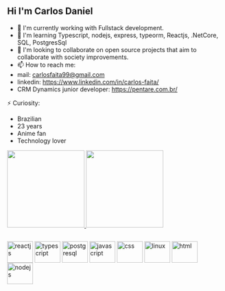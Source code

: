 ## Hi I'm Carlos Daniel

- 🔭 I'm currently working with Fullstack development.
- 🌱 I'm learning Typescript, nodejs, express, typeorm, Reactjs, .NetCore, SQL, PostgresSql
- 👯 I'm looking to collaborate on open source projects that aim to collaborate with society improvements.
- 📫 How to reach me: 
- mail: carlosfaita99@gmail.com
- linkedin: https://www.linkedin.com/in/carlos-faita/
- CRM Dynamics junior developer: https://pentare.com.br/

⚡ Curiosity: 
* Brazilian
* 23 years
* Anime fan
* Technology lover


<div>
  <a href="http://github.com/xCall">
  <img src="http://github-readme-stats.vercel.app/api?username=xCall&show_icons=true&theme=dracula&include_all_commits=true&count_private=true" height="180em">
  <img src="http://github-readme-stats.vercel.app/api/top-langs/?username=xCall&layout=compact&langs_count=16&theme=dracula" height="180em">
</div>
  
##
  
<div style="display: inline-block;">
  <img align="center" alt="reactjs" height="50" width="60" src="https://cdn.jsdelivr.net/gh/devicons/devicon/icons/react/react-original-wordmark.svg" />
  <img align="center" alt="typescript" height="50" width="60" src="https://cdn.jsdelivr.net/gh/devicons/devicon/icons/typescript/typescript-plain.svg" />
  <img align="center" alt="postgresql" height="50" width="60" src="https://cdn.jsdelivr.net/gh/devicons/devicon/icons/postgresql/postgresql-original-wordmark.svg" />
  <img align="center" alt="javascript" height="50" width="60" src="https://cdn.jsdelivr.net/gh/devicons/devicon/icons/javascript/javascript-original.svg" />
  <img align="center" alt="css" height="50" width="60" src="https://cdn.jsdelivr.net/gh/devicons/devicon/icons/css3/css3-original.svg" />
  <img align="center" alt="linux" height="50" width="60" src="https://cdn.jsdelivr.net/gh/devicons/devicon/icons/linux/linux-original.svg" />
  <img align="center" alt="html" height="50" width="60" src="https://cdn.jsdelivr.net/gh/devicons/devicon/icons/html5/html5-original.svg" />
  <img align="center" alt="nodejs" height="50" width="60" src="https://cdn.jsdelivr.net/gh/devicons/devicon/icons/nodejs/nodejs-original-wordmark.svg" />
</div>
